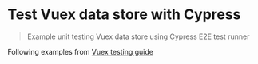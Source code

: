 # Test Vuex data store with Cypress
> Example unit testing Vuex data store using Cypress E2E test runner

Following examples from [Vuex testing guide](https://vuex.vuejs.org/guide/testing.html)
